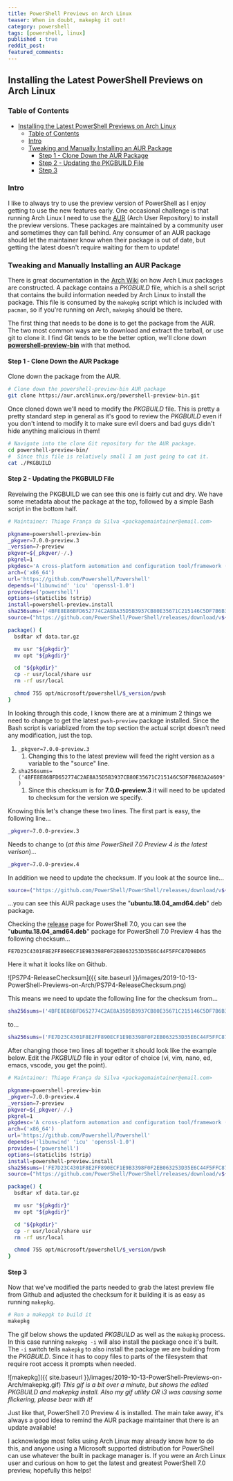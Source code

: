 ```yaml
---
title: PowerShell Previews on Arch Linux
teaser: When in doubt, makepkg it out!
category: powershell
tags: [powershell, linux]
published : true
reddit_post: 
featured_comments:
---
```


## Installing the Latest PowerShell Previews on Arch Linux

### Table of Contents

- [Installing the Latest PowerShell Previews on Arch Linux](#installing-the-latest-powershell-previews-on-arch-linux)
  - [Table of Contents](#table-of-contents)
  - [Intro](#intro)
  - [Tweaking and Manually Installing an AUR Package](#tweaking-and-manually-installing-an-aur-package)
    - [Step 1 - Clone Down the AUR Package](#step-1---clone-down-the-aur-package)
    - [Step 2 - Updating the PKGBUILD File](#step-2---updating-the-pkgbuild-file)
    - [Step 3](#step-3)

### Intro

I like to always try to use the preview version of PowerShell as I enjoy getting to use the new features early.  One occasional challenge is that running Arch Linux I need to use the [AUR][AUR] (Arch User Repository) to install the preview versions.  These packages are maintained by a community user and sometimes they can fall behind.  Any consumer of an AUR package should let the maintainer know when their package is out of date, but getting the latest doesn't require waiting for them to update!

### Tweaking and Manually Installing an AUR Package

There is great documentation in the [Arch Wiki][Arch Wiki AUR] on how Arch Linux packages are constructed.  A package contains a _PKGBUILD_ file, which is a shell script that contains the build information needed by Arch Linux to install the package.  This file is consumed by the `makepkg` script which is included with `pacman`, so if you're running on Arch, `makepkg` should be there.

The first thing that needs to be done is to get the package from the AUR.  The two most common ways are to download and extract the tarball, or use git to clone it.  I find Git tends to be the better option, we'll clone down [**powershell-preview-bin**][AUR_PowerShellPreview] with that method.

#### Step 1 - Clone Down the AUR Package

Clone down the package from the AUR.

```bash
# Clone down the powershell-preview-bin AUR package
git clone https://aur.archlinux.org/powershell-preview-bin.git
```

Once cloned down we'll need to modify the _PKGBUILD_ file.  This is pretty a pretty standard step in general as it's good to review the _PKGBUILD_ even if you don't intend to modify it to make sure evil doers and bad guys didn't hide anything malicious in them!

```bash
# Navigate into the clone Git repository for the AUR package.
cd powershell-preview-bin/
#  Since this file is relatively small I am just going to cat it.
cat ./PKGBUILD
```

#### Step 2 - Updating the PKGBUILD File

Reveiwing the PKGBUILD we can see this one is fairly cut and dry.  We have some metadata about the package at the top, followed by a simple Bash script in the bottom half.

```bash
# Maintainer: Thiago França da Silva <packagemaintainer@email.com>

pkgname=powershell-preview-bin
_pkgver=7.0.0-preview.3
_version=7-preview
pkgver=${_pkgver/-/.}
pkgrel=1
pkgdesc='A cross-platform automation and configuration tool/framework (binary preview package)'
arch=('x86_64')
url='https://github.com/Powershell/Powershell'
depends=('libunwind' 'icu' 'openssl-1.0')
provides=('powershell')
options=(staticlibs !strip)
install=powershell-preview.install
sha256sums=('4BFE8E86BFD652774C2AE8A35D5B3937CB80E35671C215146C5DF7B6B3A24609')
source=("https://github.com/PowerShell/PowerShell/releases/download/v${_pkgver}/powershell-preview_${_pkgver}-1.ubuntu.18.04_amd64.deb")

package() {
  bsdtar xf data.tar.gz

  mv usr "${pkgdir}"
  mv opt "${pkgdir}"

  cd "${pkgdir}"
  cp -r usr/local/share usr
  rm -rf usr/local

  chmod 755 opt/microsoft/powershell/$_version/pwsh
}
```

In looking through this code, I know there are at a minimum 2 things we need to change to get the latest `pwsh-preview` package installed.  Since the Bash script is variablized from the top section the actual script doesn't need any modification, just the top.

1. `_pkgver=7.0.0-preview.3`
   1. Changing this to the latest preview will feed the right version as a variable to the "source" line.
2. `sha256sums=('4BFE8E86BFD652774C2AE8A35D5B3937CB80E35671C215146C5DF7B6B3A24609')`
   1. Since this checksum is for **7.0.0-preview.3** it will need to be updated to checksum for the version we specify.

Knowing this let's change these two lines.  The first part is easy, the following line...

```bash
_pkgver=7.0.0-preview.3
```

Needs to change to (*at this time PowerShell 7.0 Preview 4 is the latest verison*)...

```bash
_pkgver=7.0.0-preview.4
```

In addition we need to update the checksum.  If you look at the source line...

```bash
source=("https://github.com/PowerShell/PowerShell/releases/download/v${_pkgver}/powershell-preview_${_pkgver}-1.ubuntu.18.04_amd64.deb")
```

...you can see this AUR package uses the "**ubuntu.18.04_amd64.deb**" deb package.

Checking the [release][Powershell_Release] page for PowerShell 7.0, you can see the "**ubuntu.18.04_amd64.deb**" package for PowerShell 7.0 Preview 4 has the following checksum...

`FE7D23C4301F8E2FF890ECF1E9B3398F0F2EB063253D35E6C44F5FFC87D98D65`

Here it what it looks like on Github.

![PS7P4-ReleaseChecksum]({{ site.baseurl }}/images/2019-10-13-PowerShell-Previews-on-Arch/PS7P4-ReleaseChecksum.png)

This means we need to update the following line for the checksum from...

```bash
sha256sums=('4BFE8E86BFD652774C2AE8A35D5B3937CB80E35671C215146C5DF7B6B3A24609')
```

to...

```bash
sha256sums=('FE7D23C4301F8E2FF890ECF1E9B3398F0F2EB063253D35E6C44F5FFC87D98D65')
```

After changing those two lines all together it should look like the example below.  Edit the *PKGBUILD* file  in your editor of choice (vi, vim, nano, ed, emacs, vscode, you get the point).

```bash
# Maintainer: Thiago França da Silva <packagemaintainer@email.com>

pkgname=powershell-preview-bin
_pkgver=7.0.0-preview.4
_version=7-preview
pkgver=${_pkgver/-/.}
pkgrel=1
pkgdesc='A cross-platform automation and configuration tool/framework (binary preview package)'
arch=('x86_64')
url='https://github.com/Powershell/Powershell'
depends=('libunwind' 'icu' 'openssl-1.0')
provides=('powershell')
options=(staticlibs !strip)
install=powershell-preview.install
sha256sums=('FE7D23C4301F8E2FF890ECF1E9B3398F0F2EB063253D35E6C44F5FFC87D98D65')
source=("https://github.com/PowerShell/PowerShell/releases/download/v${_pkgver}/powershell-preview_${_pkgver}-1.ubuntu.18.04_amd64.deb")

package() {
  bsdtar xf data.tar.gz

  mv usr "${pkgdir}"
  mv opt "${pkgdir}"

  cd "${pkgdir}"
  cp -r usr/local/share usr
  rm -rf usr/local

  chmod 755 opt/microsoft/powershell/$_version/pwsh
}
```

#### Step 3

Now that we've modified the parts needed to grab the latest preview file from Github and adjusted the checksum for it building it is as easy as running `makepkg`.

```bash
# Run a makepgk to build it
makepkg
```

The gif below shows the updated *PKGBUILD* as well as the `makepkg` process.  In this case running `makepkg -i` will also install the package once it's built.  The `-i` switch tells `makepkg` to also install the package we are building from the *PKGBUILD*.  Since it has to copy files to parts of the filesystem that require root access it prompts when needed.

![makepkg]({{ site.baseurl }}/images/2019-10-13-PowerShell-Previews-on-Arch/makepkg.gif)
*This gif is a bit over a minute, but shows the edited PKGBUILD and makepkg install.  Also my gif utility OR i3 was causing some flickering, please bear with it!*

Just like that, PowerShell 7.0 Preview 4 is installed. The main take away, it's always a good idea to remind the AUR package maintainer that there is an update available!  

I acknowledge most folks using Arch Linux may already know how to do this, and anyone using a Microsoft supported distribution for PowerShell can use whatever the built in package manager is.  If you were an Arch Linux user and curious on how to get the latest and greatest PowerShell 7.0 preview, hopefully this helps!

[AUR]:https://aur.archlinux.org/
[Arch Wiki AUR]:https://wiki.archlinux.org/index.php/Arch_User_Repository
[AUR_PowerShellPreview]:https://aur.archlinux.org/packages/powershell-preview-bin/
[Powershell_Release]:https://github.com/PowerShell/PowerShell/releases/tag/v7.0.0-preview.4